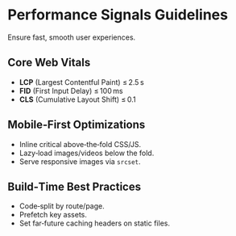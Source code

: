# Performance Signals Guidelines

Ensure fast, smooth user experiences.

## Core Web Vitals
- **LCP** (Largest Contentful Paint) ≤ 2.5 s  
- **FID** (First Input Delay) ≤ 100 ms  
- **CLS** (Cumulative Layout Shift) ≤ 0.1

## Mobile‑First Optimizations
- Inline critical above‑the‑fold CSS/JS.  
- Lazy‑load images/videos below the fold.  
- Serve responsive images via `srcset`.

## Build‑Time Best Practices
- Code‑split by route/page.  
- Prefetch key assets.  
- Set far‑future caching headers on static files.